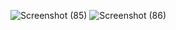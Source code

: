 ![Screenshot (85)](https://user-images.githubusercontent.com/108901980/233437530-abb47691-77ed-43b6-a216-740f6dffc94e.png)
![Screenshot (86)](https://user-images.githubusercontent.com/108901980/233437534-e4e90ef4-f6d5-47f3-a0f8-3e3c7621f2ef.png)
